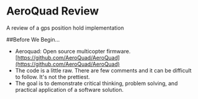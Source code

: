 # AeroQuad Review
A review of a gps position hold implementation

##Before We Begin...
 - Aeroquad: Open source multicopter firmware. [https://github.com/AeroQuad/AeroQuad](https://github.com/AeroQuad/AeroQuad)
 - The code is a little raw. There are few comments and it can be difficult to follow. It's not the prettiest.
 - The goal is to demonstrate critical thinking, problem solving, and practical application of a software solution.
